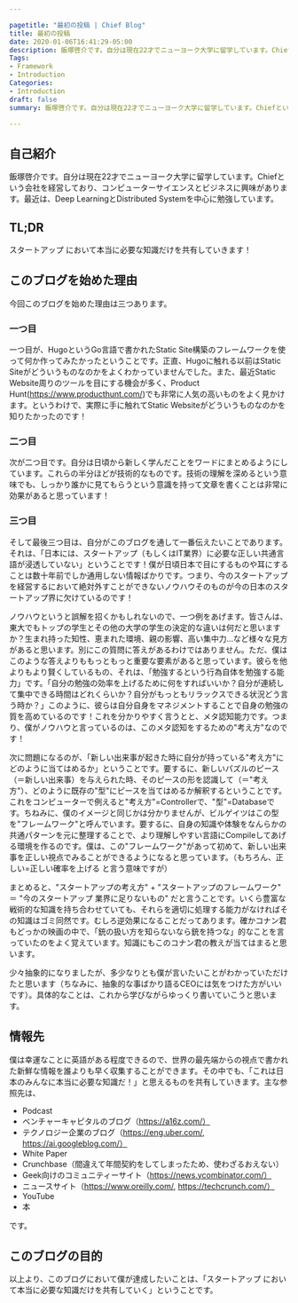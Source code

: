 ```yaml
---

pagetitle: "最初の投稿 | Chief Blog"
title: 最初の投稿
date: 2020-01-06T16:41:29-05:00
description: 飯塚啓介です。自分は現在22才でニューヨーク大学に留学しています。Chiefという会社を経営しており、コンピューターサイエンスとビジネスに興味があります。最近は、Deep LearningとDistributed Systemを中心に勉強しています。
Tags:
- Framework
- Introduction
Categories:
- Introduction
draft: false
summary: 飯塚啓介です。自分は現在22才でニューヨーク大学に留学しています。Chiefという会社を経営しており、コンピューターサイエンスとビジネスに興味があります。最近は、Deep LearningとDistributed Systemを中心に勉強しています。

---
```


## 自己紹介

飯塚啓介です。自分は現在22才でニューヨーク大学に留学しています。Chiefという会社を経営しており、コンピューターサイエンスとビジネスに興味があります。最近は、Deep LearningとDistributed Systemを中心に勉強しています。

## TL;DR

スタートアップ において本当に必要な知識だけを共有していきます！

## このブログを始めた理由

今回このブログを始めた理由は三つあります。

### 一つ目

一つ目が、HugoというGo言語で書かれたStatic Site構築のフレームワークを使って何か作ってみたかったということです。正直、Hugoに触れる以前はStatic Siteがどういうものなのかをよくわかっていませんでした。また、最近Static Website周りのツールを目にする機会が多く、Product Hunt(https://www.producthunt.com/)でも非常に人気の高いものをよく見かけます。というわけで、実際に手に触れてStatic Websiteがどういうものなのかを知りたかったのです！

### 二つ目

次が二つ目です。自分は日頃から新しく学んだことをワードにまとめるようにしています。これらの半分ほどが技術的なものです。技術の理解を深めるという意味でも、しっかり誰かに見てもらうという意識を持って文章を書くことは非常に効果があると思っています！

### 三つ目

そして最後三つ目は、自分がこのブログを通して一番伝えたいことであります。それは、「日本には、スタートアップ（もしくはIT業界）に必要な正しい共通言語が浸透していない」ということです！僕が日頃日本で目にするものや耳にすることは数十年前でしか通用しない情報ばかりです。つまり、今のスタートアップを経営するにおいて絶対外すことができないノウハウそのものが今の日本のスタートアップ界に欠けているのです！

ノウハウというと誤解を招くかもしれないので、一つ例をあげます。皆さんは、東大でもトップの学生とその他の大学の学生の決定的な違いは何だと思いますか？生まれ持った知性、恵まれた環境、親の影響、高い集中力...など様々な見方があると思います。別にこの質問に答えがあるわけではありません。ただ、僕はこのような答えよりももっともっと重要な要素があると思っています。彼らを他よりもより賢くしているもの、それは、「勉強するという行為自体を勉強する能力」です。「自分の勉強の効率を上げるために何をすればいいか？自分が連続して集中できる時間はどれくらいか？自分がもっともリラックスできる状況どう言う時か？」このように、彼らは自分自身をマネジメントすることで自身の勉強の質を高めているのです！これを分かりやすく言うとと、メタ認知能力です。つまり、僕がノウハウと言っているのは、このメタ認知をするための"考え方"なのです！

次に問題になるのが、「新しい出来事が起きた時に自分が持っている"考え方"にどのように当てはめるか」ということです。要するに、新しいパズルのピース（＝新しい出来事）を与えられた時、そのピースの形を認識して（＝"考え方"）、どのように既存の"型"にピースを当てはめるか解釈するということです。これをコンピューターで例えると"考え方"=Controllerで、"型"=Databaseです。ちねみに、僕のイメージと同じかは分かりませんが、ビルゲイツはこの型を"フレームワーク"と呼んでいます。要するに、自身の知識や体験をなんらかの共通パターンを元に整理することで、より理解しやすい言語にCompileしてあげる環境を作るのです。僕は、この"フレームワーク"があって初めて、新しい出来事を正しい視点でみることができるようになると思っています。（もちろん、正しい=正しい確率を上げる と言う意味ですが）

まとめると、"スタートアップの考え方" + "スタートアップのフレームワーク" ＝ "今のスタートアップ 業界に足りないもの" だと言うことです。いくら豊富な戦術的な知識を持ち合わせていても、それらを適切に処理する能力がなければその知識はゴミ同然です。むしろ逆効果になることだってあります。確かコナン君もどっかの映画の中で、「銃の扱い方を知らないなら銃を持つな」的なことを言っていたのをよく覚えています。知識にもこのコナン君の教えが当てはまると思います。

少々抽象的になりましたが、多少なりとも僕が言いたいことがわかっていただけたと思います（ちなみに、抽象的な事ばかり語るCEOには気をつけた方がいいです）。具体的なことは、これから学びながらゆっくり書いていこうと思います。

## 情報先

僕は幸運なことに英語がある程度できるので、世界の最先端からの視点で書かれた新鮮な情報を誰よりも早く収集することができます。その中でも、「これは日本のみんなに本当に必要な知識だ！」と思えるものを共有していきます。主な参照先は、

- Podcast
- ベンチャーキャピタルのブログ（https://a16z.com/）
- テクノロジー企業のブログ（https://eng.uber.com/, https://ai.googleblog.com/）
- White Paper
- Crunchbase（間違えて年間契約をしてしまったため、使わざるおえない）
- Geek向けのコミュニティーサイト（https://news.ycombinator.com/）
- ニュースサイト（https://www.oreilly.com/, https://techcrunch.com/）
- YouTube
- 本

です。

## このブログの目的

以上より、このブログにおいて僕が達成したいことは、「スタートアップ において本当に必要な知識だけを共有していく」ということです。